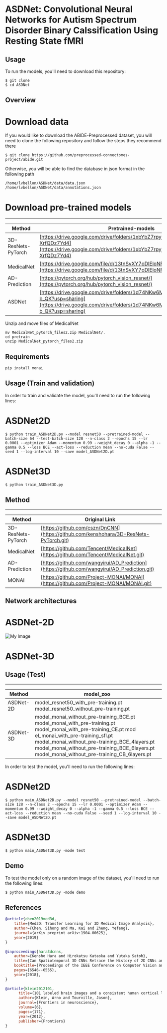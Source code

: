 # ASDNet: Convolutional Neural Networks for Autism Spectrum Disorder Binary Calssification Using Resting State fMRI
## Usage

To run the models, you'll need to download this repository:
```
$ git clone 
$ cd ASDNet
```
## Overview
# Download data
If you would like to download the ABIDE-Preprocessed dataset, you will need to clone the following repository and follow the steps they recommend there
```
$ git clone https://github.com/preprocessed-connectomes-project/abide.git
```
Otherwise, you will be able to find the database in json format in the following path
```
/home/lvbellon/ASDNet/data/data.json
/home/lvbellon/ASDNet/data/annotations.json
```
# Download pre-trained models

----------
| Method | Pretrained-models |
|---|---|
| 3D-ResNets-PyTorch |[https://drive.google.com/drive/folders/1xbYbZ7rpyjftI_KCk6YuL-XrfQDz7Yd4](https://drive.google.com/drive/folders/1xbYbZ7rpyjftI_KCk6YuL-XrfQDz7Yd4)|
| MedicalNet |[https://drive.google.com/file/d/13tnSvXY7oDIEloNFiGTsjUIYfS3g3BfG/view](https://drive.google.com/file/d/13tnSvXY7oDIEloNFiGTsjUIYfS3g3BfG/view)|
| AD-Prediction |[https://pytorch.org/hub/pytorch_vision_resnet/](https://pytorch.org/hub/pytorch_vision_resnet/)|
| ASDNet |[https://drive.google.com/drive/folders/1d74NKw6Md4difhD4p8HPeGXvXr2-b_QK?usp=sharing](https://drive.google.com/drive/folders/1d74NKw6Md4difhD4p8HPeGXvXr2-b_QK?usp=sharing)|

Unzip and move files of MedicalNet
```
mv MedicalNet_pytorch_files2.zip MedicalNet/.
cd pretrain
unzip MedicalNet_pytorch_files2.zip
```

## Requirements
```
pip install monai
```
## Usage (Train and validation)
In order to train and validate the model, you'll need to run the following lines:
# ASDNet2D
```
$ python train_ASDNet2D.py --model resnet50 --pretrained-model --batch-size 64 --test-batch-size 128 --n-class 2 --epochs 15 --lr 0.0001 --optimizer Adam --momentum 0.99 --weight_decay 0 --alpha -1 --gamma 0.5 --loss BCE --act-loss --reduction mean --no-cuda False --seed 1 --log-interval 10 --save model_ASDNet2D.pt 
```
# ASDNet3D
```
$ python train_ASDNet3D.py 
```
## Method

----------
| Method | Original Link |
|---|---|
| 3D-ResNets-PyTorch |[https://github.com/cszn/DnCNN](https://github.com/kenshohara/3D-ResNets-PyTorch.git)|
| MedicalNet |[https://github.com/Tencent/MedicalNet](https://github.com/Tencent/MedicalNet.git)|
| AD-Prediction |[https://github.com/wangyirui/AD_Prediction](https://github.com/wangyirui/AD_Prediction.git)|
| MONAI |[https://github.com/Project-MONAI/MONAI](https://github.com/Project-MONAI/MONAI.git)|

## Network architectures
# ASDNet-2D
![My Image](/assets/ASDNet2D.png)
# ASDNet-3D

## Usage (Test)
----------
| Method | model_zoo |
|---|---|
| ASDNet-2D |model_resnet50_with_pre-training.pt model_resnet50_without_pre-training.pt|
| ASDNet-3D |model_monai_without_pre-training_BCE.pt model_monai_with_pre-training.pt model_monai_with_pre-training_CE.pt mod el_monai_with_pre-training_sfl.pt model_monai_without_pre-training_BCE_4layers.pt model_monai_without_pre-training_BCE_6layers.pt model_monai_without_pre-training_CB_6layers.pt|


In order to test the model, you'll need to run the following lines:
# ASDNet2D
```
$ python main_ASDNet2D.py --model resnet50 --pretrained-model --batch-size 128 --n-class 2 --epochs 15 --lr 0.0001 --optimizer Adam --momentum 0.99 --weight_decay 0 --alpha -1 --gamma 0.5 --loss BCE --act-loss --reduction mean --no-cuda False --seed 1 --log-interval 10 --save model_ASDNet2D.pt
```
# ASDNet3D
```
$ python main_ASDNet3D.py -mode test
```
## Demo
To test the model only on a random image of the dataset, you'll need to run the following lines:
```
$ python main_ASDNet3D.py -mode demo
```

## References
```BibTex
@article{chen2019med3d,
    title={Med3D: Transfer Learning for 3D Medical Image Analysis},
    author={Chen, Sihong and Ma, Kai and Zheng, Yefeng},
    journal={arXiv preprint arXiv:1904.00625},
    year={2019}
}
    
@inproceedings{hara3dcnns,
    author={Kensho Hara and Hirokatsu Kataoka and Yutaka Satoh},
    title={Can Spatiotemporal 3D CNNs Retrace the History of 2D CNNs and ImageNet?},
    booktitle={Proceedings of the IEEE Conference on Computer Vision and Pattern Recognition (CVPR)},
    pages={6546--6555},
    year={2018},
}
    
@article{klein2012101,
      title={101 labeled brain images and a consistent human cortical labeling protocol},
      author={Klein, Arno and Tourville, Jason},
      journal={Frontiers in neuroscience},
      volume={6},
      pages={171},
      year={2012},
      publisher={Frontiers}
}

```
